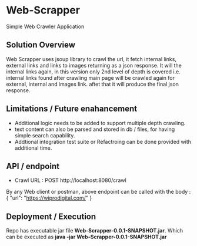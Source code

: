 # Web-Scrapper
Simple Web Crawler Application


## Solution Overview
Web Scrapper uses jsoup library to crawl the url, it fetch internal links, external links and links to images returning as a json response.
It will the internal links again, in this version only 2nd level of depth is covered i.e. internal links found after crawling main page will 
be crawled again for external, internal and images link. aftet that it will produce the final json response.


## Limitations / Future enahancement
- Additional logic needs to be added to support multiple depth crawling.
- text content can also be parsed and stored in db / files, for having simple search capability.
- Addtional integration test suite or  Refactroing can be done provided with additional time.


## API / endpoint
- Crawl URL : POST http://localhost:8080/crawl

By any Web client or postman, above endpoint can be called with the body :
{
	"url": "https://wiprodigital.com/"
}


## Deployment / Execution
Repo has executable jar file **Web-Scrapper-0.0.1-SNAPSHOT.jar**.
Which can be executed as **java -jar Web-Scrapper-0.0.1-SNAPSHOT.jar**
